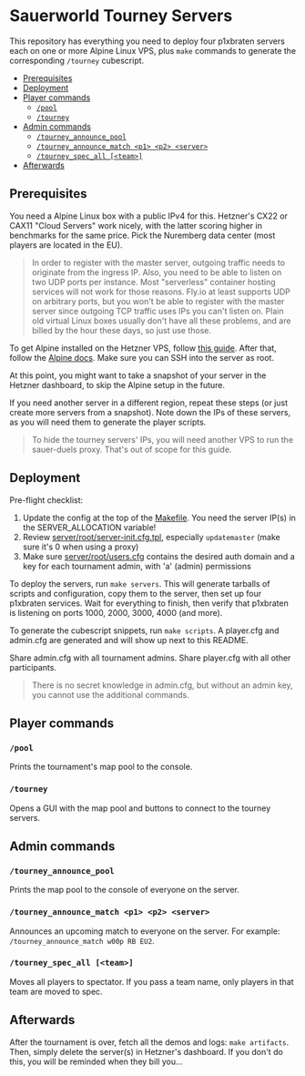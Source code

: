 # Sauerworld Tourney Servers

This repository has everything you need to deploy four p1xbraten servers each on one or more Alpine Linux VPS, plus `make` commands to generate the corresponding `/tourney` cubescript.

- [Prerequisites](#prerequisites)
- [Deployment](#deployment)
- [Player commands](#player-commands)
  - [`/pool`](#pool)
  - [`/tourney`](#tourney)
- [Admin commands](#admin-commands)
  - [`/tourney_announce_pool`](#tourney_announce_pool)
  - [`/tourney_announce_match <p1> <p2> <server>`](#tourney_announce_match-p1-p2-server)
  - [`/tourney_spec_all [<team>]`](#tourney_spec_all-team)
- [Afterwards](#afterwards)

## Prerequisites

You need a Alpine Linux box with a public IPv4 for this. Hetzner's CX22 or CAX11 "Cloud Servers" work nicely, with the latter scoring higher in benchmarks for the same price. Pick the Nuremberg data center (most players are located in the EU).

> In order to register with the master server, outgoing traffic needs to originate from the ingress IP. Also, you need to be able to listen on two UDP ports per instance. Most "serverless" container hosting services will not work for those reasons. Fly.io at least supports UDP on arbitrary ports, but you won't be able to register with the master server since outgoing TCP traffic uses IPs you can't listen on. Plain old virtual Linux boxes usually don't have all these problems, and are billed by the hour these days, so just use those.

To get Alpine installed on the Hetzner VPS, follow [this guide](https://web.archive.org/web/20240720225201/https://lemonsh.moe/blog/alpine-hetzner/). After that, follow the [Alpine docs](https://docs.alpinelinux.org/user-handbook/0.1a/Installing/setup_alpine.html). Make sure you can SSH into the server as root.

At this point, you might want to take a snapshot of your server in the Hetzner dashboard, to skip the Alpine setup in the future.

If you need another server in a different region, repeat these steps (or just create more servers from a snapshot). Note down the IPs of these servers, as you will need them to generate the player scripts.

> To hide the tourney servers' IPs, you will need another VPS to run the sauer-duels proxy. That's out of scope for this guide.

## Deployment

Pre-flight checklist:

1. Update the config at the top of the [Makefile](./Makefile). You need the server IP(s) in the SERVER_ALLOCATION variable!
2. Review [server/root/server-init.cfg.tpl](./server/root/server-init.cfg.tpl), especially `updatemaster` (make sure it's 0 when using a proxy)
3. Make sure [server/root/users.cfg](./server/root/users.cfg) contains the desired auth domain and a key for each tournament admin, with 'a' (admin) permissions

To deploy the servers, run `make servers`. This will generate tarballs of scripts and configuration, copy them to the server, then set up four p1xbraten services. Wait for everything to finish, then verify that p1xbraten is listening on ports 1000, 2000, 3000, 4000 (and more).

To generate the cubescript snippets, run `make scripts`. A player.cfg and admin.cfg are generated and will show up next to this README.

Share admin.cfg with all tournament admins. Share player.cfg with all other participants.

> There is no secret knowledge in admin.cfg, but without an admin key, you cannot use the additional commands.

## Player commands

### `/pool`

Prints the tournament's map pool to the console.

### `/tourney`

Opens a GUI with the map pool and buttons to connect to the tourney servers.

## Admin commands

### `/tourney_announce_pool`

Prints the map pool to the console of everyone on the server.

### `/tourney_announce_match <p1> <p2> <server>`

Announces an upcoming match to everyone on the server. For example: `/tourney_announce_match w00p RB EU2`.

### `/tourney_spec_all [<team>]`

Moves all players to spectator. If you pass a team name, only players in that team are moved to spec.

## Afterwards

After the tournament is over, fetch all the demos and logs: `make artifacts`. Then, simply delete the server(s) in Hetzner's dashboard. If you don't do this, you will be reminded when they bill you...
